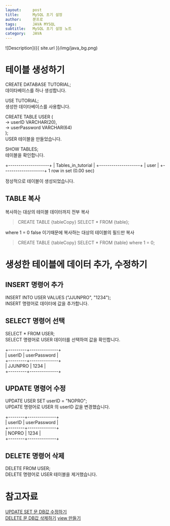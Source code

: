```yaml
---
layout:     post
title:      MySQL 초기 설정
author:     쭌프로
tags:       JAVA MYSQL
subtitle:   MySQL 초기 설정 노트
category:   JAVA
---
```


<!-- Start Writing Below in Markdown -->

![Description]({{ site.url }}/img/java_bg.png)

# 테이블 생성하기

CREATE DATABASE TUTORIAL; <br/>
데이타베이스를 하나 생성합니다.

USE TUTORIAL; <br/>
생성한 데이타베이스를 사용합니다.

CREATE TABLE USER ( <br/>
  -> userID VARCHAR(20), <br/>
  -> userPassword VARCHAR(64) <br/>
); <br/>
USER 테이블을 만들었습니다.

SHOW TABLES; <br/>
테이블을 확인합니다.

+--------------------+
| Tables_in_tutorial |
+--------------------+
| user               |
+--------------------+
1 row in set (0.00 sec)

정상적으로 테이블이 생성되었습니다.

## TABLE 복사

복사하는 대상의 테이블 데이터까지 전부 복사
> CREATE TABLE {tableCopy} SELECT * FROM {table};

where 1 = 0 false 이기때문에 복사하는 대상의 테이블의 필드만 복사
> CREATE TABLE {tableCopy} SELECT * FROM {table} where 1 = 0;

# 생성한 테이블에 데이터 추가, 수정하기

## INSERT 명령어 추가

INSERT INTO USER VALUES ("JJUNPRO", "1234"); <br/>
INSERT 명령어로 데이터에 값을 추가합니다.

## SELECT 명령어 선택

SELECT * FROM USER; <br/>
SELECT 명령어로 USER 데이터를 선택하여 값을 확인합니다.

+---------+--------------+ <br/>
| userID  | userPassword | <br/>
+---------+--------------+ <br/>
| JJUNPRO | 1234         | <br/>
+---------+--------------+

## UPDATE 명령어 수정

UPDATE USER SET userID = "NOPRO"; <br/>
UPDATE 명령어로 USER 의 userID 값을 변경했습니다.

+--------+--------------+ <br/>
| userID | userPassword | <br/>
+--------+--------------+ <br/>
| NOPRO  | 1234         | <br/>
+--------+--------------+

## DELETE 명령어 삭제

DELETE FROM USER; <br/>
DELETE 명령어로 USER 테이블을 제거했습니다.

# 참고자료

<a href="https://121202.tistory.com/28">UPDATE SET 문 DB값 수정하기</a> <br/>
<a href="http://www.sqlprogram.com/Basics/sql-delete.aspx">DELETE 문 DB값 삭제하기</a>
<a href="https://m.blog.naver.com/PostView.nhn?blogId=seilius&logNo=130165456506&proxyReferer=https%3A%2F%2Fwww.google.com%2F">view 만들기</a>
